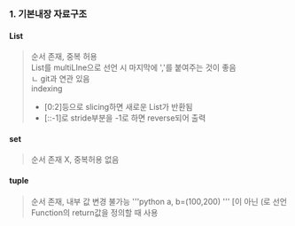 ### 1. 기본내장 자료구조
#### List
> 순서 존재, 중복 허용<br>
> List를 multiLIne으로 선언 시 마지막에 ','를 붙여주는 것이 좋음<br>
> ㄴ git과 연관 있음<br>
> indexing<br>
>- [0:2]등으로 slicing하면 새로운 List가 반환됨
>- [::-1]로 stride부분을 -1로 하면 reverse되어 출력

#### set
> 순서 존재 X, 중복허용 없음

#### tuple
> 순서 존재, 내부 값 변경 불가능
> '''python
> a, b=(100,200)
> '''
> [이 아닌 (로 선언
> Function의 return값을 정의할 때 사용
